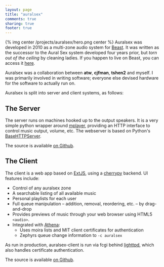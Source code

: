 ```yaml
---
layout: page
title: "auralsex"
comments: true
sharing: true
footer: true
---
```

{% img center /projects/auralsex/hero.png center %}
Auralsex was developed in 2010 as a multi-zone audio system for [Beast][].
It was written as the successor to the Aural Sex system developed four years prior, but *torn 
out of the ceiling* by cleaning ladies. If you happen to live on Beast, you can access it
[here](https://auralsex.mit.edu/).

Auralsex was a collaboration between **atw**, **cjfman**, **tshen2** and myself. I was primarily
involved in writing software; everyone else devised hardware for the software to actually
run on.

Auralsex is split into server and client systems, as follows:

The Server
----------

The server runs on machines hooked up to the output speakers. It is a very simple python wrapper
around [mplayer][], providing an HTTP interface to control music output, volume, etc. The webserver
is based on Python's [BaseHTTPServer][].

The source is available [on Github](https://github.com/mattpf/auralsex-server).

The Client
----------

The client is a web app based on [ExtJS][], using a [cherrypy][] backend. UI features include:

- Control of any auralsex zone
- A searchable listing of all available music
- Personal playlists for each user
- Full queue manipulation – addition, removal, reordering, etc. – by drag-and-drop
- Provides previews of music through your web browser using HTML5 `<audio>`.
- Integrated with [Athena][]:
  - Uses moira lists and MIT client certificates for authentication
  - Zephyrs queue change information to `-c auralsex`

As run in production, auralsex-client is run via fcgi behind [lighttpd][], which also handles
certificate authentication.

The source is available [on Github](https://github.com/mattpf/auralsex-client).

[Beast]: http://mit.edu/beast/www/
[mplayer]: http://www.mplayerhq.hu/
[BaseHTTPServer]: http://docs.python.org/library/basehttpserver
[ExtJS]: http://www.sencha.com/products/extjs/
[cherrypy]: http://cherrypy.org/
[Athena]: http://ist.mit.edu/services/athena
[lighttpd]: http://www.lighttpd.net/
